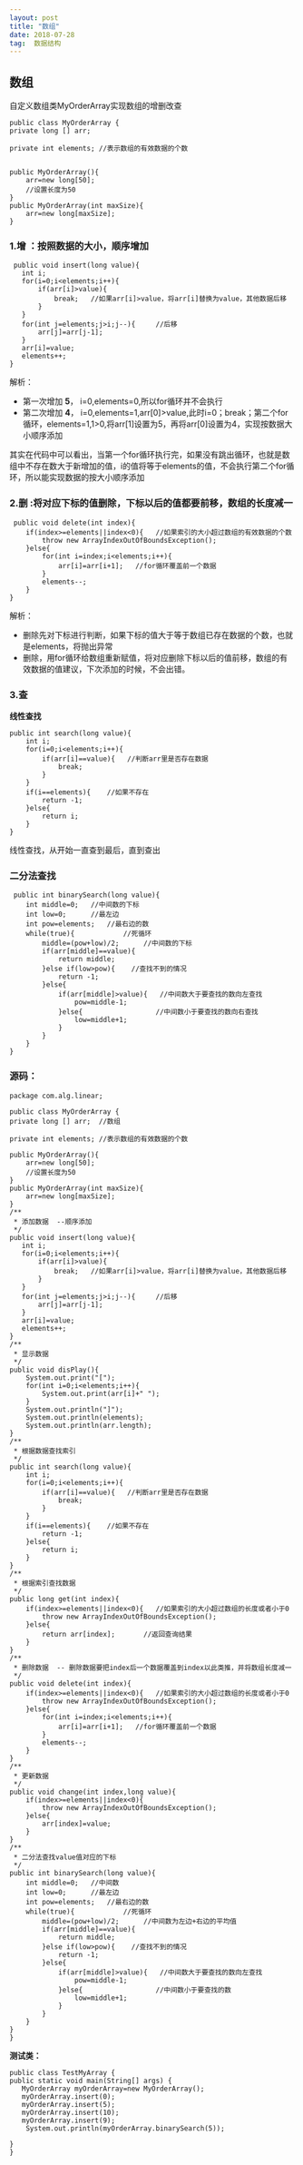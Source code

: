 ```yaml
---
layout: post                  
title: "数组"             
date: 2018-07-28               
tag:  数据结构
---
```


## 数组
自定义数组类MyOrderArray实现数组的增删改查

    public class MyOrderArray {
    private long [] arr;  

    private int elements; //表示数组的有效数据的个数
    

    public MyOrderArray(){
        arr=new long[50];
        //设置长度为50
    }
    public MyOrderArray(int maxSize){
        arr=new long[maxSize];
    }

### 1.**增** ：按照数据的大小，顺序增加

     public void insert(long value){
       int i;
       for(i=0;i<elements;i++){
           if(arr[i]>value){
               break;   //如果arr[i]>value，将arr[i]替换为value，其他数据后移
           }
       }
       for(int j=elements;j>i;j--){     //后移
           arr[j]=arr[j-1];
       }
       arr[i]=value;
       elements++;
    }
解析：
- 第一次增加 **5**， i=0,elements=0,所以for循环并不会执行
- 第二次增加 **4**， i=0,elements=1,arr[0]>value,此时i=0；break；第二个for循环，elements=1,1>0,将arr[1]设置为5，再将arr[0]设置为4，实现按数据大小顺序添加

其实在代码中可以看出，当第一个for循环执行完，如果没有跳出循环，也就是数组中不存在数大于新增加的值，i的值将等于elements的值，不会执行第二个for循环，所以能实现数据的按大小顺序添加

### 2.**删** :将对应下标的值删除，下标以后的值都要前移，数组的长度减一

     public void delete(int index){
        if(index>=elements||index<0){   //如果索引的大小超过数组的有效数据的个数
            throw new ArrayIndexOutOfBoundsException();
        }else{
            for(int i=index;i<elements;i++){
                arr[i]=arr[i+1];   //for循环覆盖前一个数据
            }
            elements--;
        }
    }
解析：
- 删除先对下标进行判断，如果下标的值大于等于数组已存在数据的个数，也就是elements，将抛出异常
- 删除，用for循环给数组重新赋值，将对应删除下标以后的值前移，数组的有效数据的值建议，下次添加的时候，不会出错。

### 3.**查** 

 **线性查找**

    public int search(long value){
        int i;
        for(i=0;i<elements;i++){
            if(arr[i]==value){   //判断arr里是否存在数据
                break;
            }
        }
        if(i==elements){    //如果不存在
            return -1;
        }else{
            return i;
        }
    }
线性查找，从开始一直查到最后，直到查出

### **二分法查找**

     public int binarySearch(long value){
        int middle=0;   //中间数的下标
        int low=0;      //最左边
        int pow=elements;   //最右边的数
        while(true){            //死循环
            middle=(pow+low)/2;      //中间数的下标
            if(arr[middle]==value){
                return middle;
            }else if(low>pow){    //查找不到的情况
                return -1;
            }else{
                if(arr[middle]>value){   //中间数大于要查找的数向左查找
                    pow=middle-1;
                }else{                  //中间数小于要查找的数向右查找
                    low=middle+1;
                }
            }
        }
    }

### **源码：**

    package com.alg.linear;

    public class MyOrderArray {
    private long [] arr;  //数组

    private int elements; //表示数组的有效数据的个数

    public MyOrderArray(){
        arr=new long[50];
        //设置长度为50
    }
    public MyOrderArray(int maxSize){
        arr=new long[maxSize];
    }
    /**
     * 添加数据  --顺序添加
     */
    public void insert(long value){
       int i;
       for(i=0;i<elements;i++){
           if(arr[i]>value){
               break;   //如果arr[i]>value，将arr[i]替换为value，其他数据后移
           }
       }
       for(int j=elements;j>i;j--){     //后移
           arr[j]=arr[j-1];
       }
       arr[i]=value;
       elements++;
    }
    /**
     * 显示数据
     */
    public void disPlay(){
        System.out.print("[");
        for(int i=0;i<elements;i++){
            System.out.print(arr[i]+" ");
        }
        System.out.println("]");
        System.out.println(elements);
        System.out.println(arr.length);
    }
    /**
     * 根据数据查找索引
     */
    public int search(long value){
        int i;
        for(i=0;i<elements;i++){
            if(arr[i]==value){   //判断arr里是否存在数据
                break;
            }
        }
        if(i==elements){    //如果不存在
            return -1;
        }else{
            return i;
        }
    }
    /**
     * 根据索引查找数据
     */
    public long get(int index){
        if(index>=elements||index<0){   //如果索引的大小超过数组的长度或者小于0
            throw new ArrayIndexOutOfBoundsException();
        }else{
            return arr[index];       //返回查询结果
        }
    }
    /**
     * 删除数据  -- 删除数据要把index后一个数据覆盖到index以此类推，并将数组长度减一
     */
    public void delete(int index){
        if(index>=elements||index<0){   //如果索引的大小超过数组的长度或者小于0
            throw new ArrayIndexOutOfBoundsException();
        }else{
            for(int i=index;i<elements;i++){
                arr[i]=arr[i+1];   //for循环覆盖前一个数据
            }
            elements--;
        }
    }
    /**
     * 更新数据
     */
    public void change(int index,long value){
        if(index>=elements||index<0){
            throw new ArrayIndexOutOfBoundsException();
        }else{
            arr[index]=value;
        }
    }
    /**
     * 二分法查找value值对应的下标
     */
    public int binarySearch(long value){
        int middle=0;   //中间数
        int low=0;      //最左边
        int pow=elements;   //最右边的数
        while(true){            //死循环
            middle=(pow+low)/2;      //中间数为左边+右边的平均值
            if(arr[middle]==value){
                return middle;
            }else if(low>pow){    //查找不到的情况
                return -1;
            }else{
                if(arr[middle]>value){   //中间数大于要查找的数向左查找
                    pow=middle-1;
                }else{                  //中间数小于要查找的数
                    low=middle+1;
                }
            }
        }
    }
    }

**测试类：**

    public class TestMyArray {
    public static void main(String[] args) {
       MyOrderArray myOrderArray=new MyOrderArray();
       myOrderArray.insert(0);
       myOrderArray.insert(5);
       myOrderArray.insert(10);
       myOrderArray.insert(9);
        System.out.println(myOrderArray.binarySearch(5));

    }
    }




